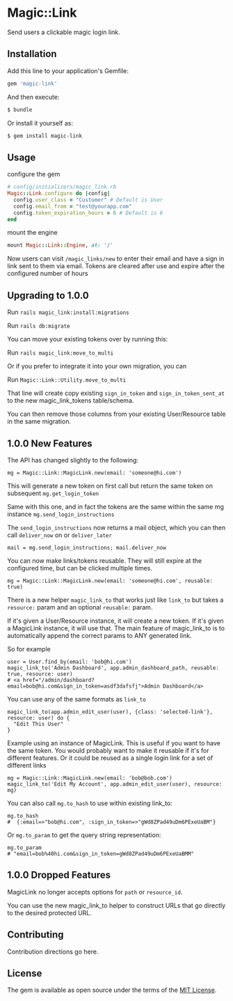 # Magic::Link
Send users a clickable magic login link. 

## Installation
Add this line to your application's Gemfile:

```ruby
gem 'magic-link'
```

And then execute:
```bash
$ bundle
```

Or install it yourself as:
```bash
$ gem install magic-link
```


## Usage
configure the gem
```ruby
# config/initializers/magic_link.rb
Magic::Link.configure do |config|
  config.user_class = "Customer" # Default is User
  config.email_from = "test@yourapp.com"
  config.token_expiration_hours = 6 # Default is 6
end
```

mount the engine
```ruby
mount Magic::Link::Engine, at: '/'
```

Now users can visit `/magic_links/new` to enter their email and have a sign in
link sent to them via email. Tokens are cleared after use and expire after the
configured number of hours



## Upgrading to 1.0.0

Run `rails magic_link:install:migrations`

Run `rails db:migrate`

You can move your existing tokens over by running this:

Run `rails magic_link:move_to_multi`

Or if you prefer to integrate it into your own migration, you can

Run `Magic::Link::Utility.move_to_multi`

That line will create copy existing `sign_in_token` and `sign_in_token_sent_at` to the new magic_link_tokens table/schema.

You can then remove those columns from your existing User/Resource table in the same migration.


## 1.0.0 New Features

The API has changed slightly to the following:

`mg = Magic::Link::MagicLink.new(email: 'someone@hi.com')`

This will generate a new token on first call but return the same token on subsequent
`mg.get_login_token` 

Same with this one, and in fact the tokens are the same within the same mg instance
`mg.send_login_instructions` 

The `send_login_instructions` now returns a mail object, which you can then call `deliver_now` on or `deliver_later`

`mail = mg.send_login_instructions; mail.deliver_now` 

You can now make links/tokens reusable. They will still expire at the configured time, but can be clicked multiple times.

`mg = Magic::Link::MagicLink.new(email: 'someone@hi.com', reusable: true)`

There is a new helper `magic_link_to` that works just like `link_to` but takes a `resource:` param and an optional `reusable:` param. 

If it's given a User/Resource instance, it will create a new token. If it's given a MagicLink instance, it will use that. The main feature of magic_link_to is to automatically append the correct params to ANY generated link.

So for example

```
user = User.find_by(email: 'bob@hi.com')
magic_link_to('Admin Dashboard', app.admin_dashboard_path, reusable: true, resource: user)
# <a href="/admin/dashboard?email=bob@hi.com&sign_in_token=asdf3dafsfj">Admin Dashboard</a>
```

You can use any of the same formats as `link_to`

```
magic_link_to(app.admin_edit_user(user), {class: 'selected-link'}, resource: user) do {
  "Edit This User"
}
```

Example using an instance of MagicLink. This is useful if you want to have the same token. You would probably want to make it reusable if it's for different features. Or it could be reused as a single login link for a set of different links
```
mg = Magic::Link::MagicLink.new(email: 'bob@bob.com')
magic_link_to('Edit My Account', app.admin_edit_user(user), resource: mg) 
```

You can also call `mg.to_hash` to use within existing link_to:

```
mg.to_hash
#  {:email=>"bob@hi.com", :sign_in_token=>"gWd8ZPad49uDm6PExeUaBM"}
```

Or `mg.to_param` to get the query string representation:

```
mg.to_param
# "email=bob%40hi.com&sign_in_token=gWd8ZPad49uDm6PExeUaBMM"  
```

## 1.0.0 Dropped Features

MagicLink no longer accepts options for `path` or `resource_id`. 

You can use the new magic_link_to helper to construct URLs that go directly to the desired protected URL.



## Contributing
Contribution directions go here.

## License
The gem is available as open source under the terms of the [MIT License](https://opensource.org/licenses/MIT).
